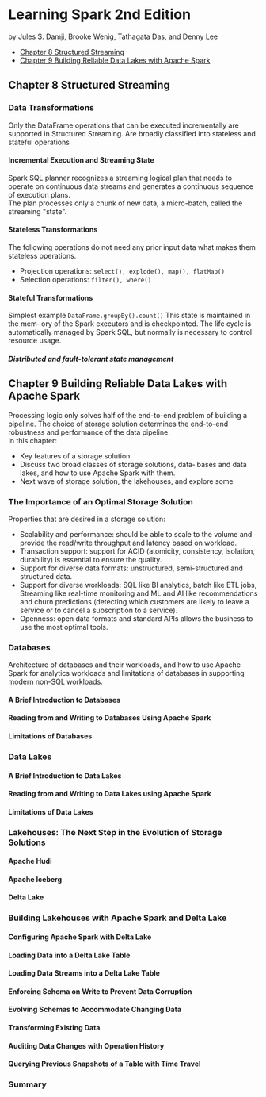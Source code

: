 # Learning Spark 2nd Edition
by Jules S. Damji, Brooke Wenig, Tathagata Das, and Denny Lee

- [Chapter 8 Structured Streaming](#chapter-8-structured-streaming)
- [Chapter 9 Building Reliable Data Lakes with Apache Spark](#chapter-9-building-reliable-data-lakes-with-apache-spark)


## Chapter 8 Structured Streaming

### Data Transformations

Only the DataFrame operations that can be executed incrementally are supported in Structured Streaming.
Are broadly classified into stateless and stateful operations

#### Incremental Execution and Streaming State

Spark SQL planner recognizes a streaming logical plan that needs to operate on continuous data streams and generates a 
continuous sequence of execution plans.  
The plan processes only a chunk of new data, a micro-batch, called the streaming "state".

#### Stateless Transformations

The following operations do not need any prior input data what makes them stateless operations.
* Projection operations: `select(), explode(), map(), flatMap()`
* Selection operations: `filter(), where()`

#### Stateful Transformations

Simplest example `DataFrame.groupBy().count()`
This state is maintained in the mem‐ ory of the Spark executors and is checkpointed.
The life cycle is automatically managed by Spark SQL, but normally is necessary to control resource usage.

##### Distributed and fault-tolerant state management


## Chapter 9 Building Reliable Data Lakes with Apache Spark

Processing logic only solves half of the end-to-end problem of building a pipeline.
The choice of storage solution determines the end-to-end robustness and performance of the data pipeline.  
In this chapter:
- Key features of a storage solution.
- Discuss two broad classes of storage solutions, data‐ bases and data lakes, and how to use Apache Spark with them.
- Next wave of storage solution, the lakehouses, and explore some 

### The Importance of an Optimal Storage Solution

Properties that are desired in a storage solution:
- Scalability and performance: should be able to scale to the volume and provide the read/write throughput and latency
based on workload.
- Transaction support: support for ACID (atomicity, consistency, isolation, durability) is essential to ensure the
quality.
- Support for diverse data formats: unstructured, semi-structured and structured data.
- Support for diverse workloads: SQL like BI analytics, batch like ETL jobs, Streaming like real-time monitoring and ML 
and AI like recommendations and churn predictions (detecting which customers are likely to leave a service or to cancel 
a subscription to a service).
- Openness: open data formats and standard APIs allows the business to use the most optimal tools.

### Databases

Architecture of databases and their workloads, and how to use Apache Spark for analytics workloads and limitations of 
databases in supporting modern non-SQL workloads.

#### A Brief Introduction to Databases
#### Reading from and Writing to Databases Using Apache Spark
#### Limitations of Databases
### Data Lakes
#### A Brief Introduction to Data Lakes
#### Reading from and Writing to Data Lakes using Apache Spark
#### Limitations of Data Lakes
### Lakehouses: The Next Step in the Evolution of Storage Solutions
#### Apache Hudi
#### Apache Iceberg
#### Delta Lake
### Building Lakehouses with Apache Spark and Delta Lake
#### Configuring Apache Spark with Delta Lake
#### Loading Data into a Delta Lake Table
#### Loading Data Streams into a Delta Lake Table
#### Enforcing Schema on Write to Prevent Data Corruption
#### Evolving Schemas to Accommodate Changing Data
#### Transforming Existing Data
#### Auditing Data Changes with Operation History
#### Querying Previous Snapshots of a Table with Time Travel
### Summary
